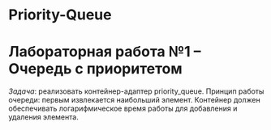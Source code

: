 # Priority-Queue

# Лабораторная работа №1 – Очередь с приоритетом

*Задача*: реализовать контейнер-адаптер priority_queue. Принцип работы очереди: первым извлекается наибольший элемент. Контейнер должен
обеспечивать логарифмическое время работы для добавления и удаления элемента.


